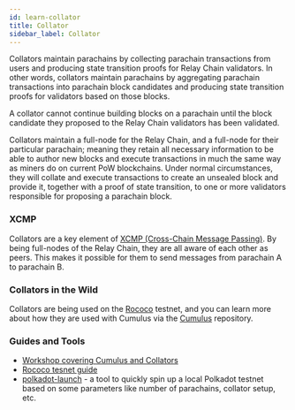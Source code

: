 ```yaml
---
id: learn-collator
title: Collator
sidebar_label: Collator
---
```


Collators maintain parachains by collecting parachain transactions from users and producing state
transition proofs for Relay Chain validators. In other words, collators maintain parachains by
aggregating parachain transactions into parachain block candidates and producing state transition
proofs for validators based on those blocks.

A collator cannot continue building blocks on a parachain until the block candidate they proposed to
the Relay Chain validators has been validated.

Collators maintain a full-node for the Relay Chain, and a full-node for their particular parachain;
meaning they retain all necessary information to be able to author new blocks and execute
transactions in much the same way as miners do on current PoW blockchains. Under normal
circumstances, they will collate and execute transactions to create an unsealed block and provide
it, together with a proof of state transition, to one or more validators responsible for proposing a
parachain block.

### XCMP

Collators are a key element of [XCMP (Cross-Chain Message Passing)](learn-crosschain). By being
full-nodes of the Relay Chain, they are all aware of each other as peers. This makes it possible for
them to send messages from parachain A to parachain B.

### Collators in the Wild

Collators are being used on the [Rococo](build-parachains-rococo) testnet, and you can learn more
about how they are used with Cumulus via the [Cumulus](https://github.com/paritytech/cumulus/)
repository.

### Guides and Tools

- [Workshop covering Cumulus and Collators](https://substrate.dev/cumulus-workshop/)
- [Rococo tesnet guide](https://wiki.polkadot.network/docs/en/build-parachains-rococo)
- [polkadot-launch](https://github.com/shawntabrizi/polkadot-launch) - a tool to quickly spin up a
  local Polkadot testnet based on some parameters like number of parachains, collator setup, etc.
